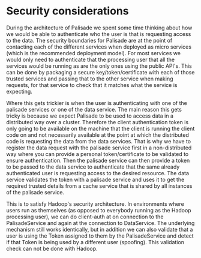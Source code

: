 <!---
Copyright 2018-2021 Crown Copyright

Licensed under the Apache License, Version 2.0 (the "License");
you may not use this file except in compliance with the License.
You may obtain a copy of the License at

  http://www.apache.org/licenses/LICENSE-2.0

Unless required by applicable law or agreed to in writing, software
distributed under the License is distributed on an "AS IS" BASIS,
WITHOUT WARRANTIES OR CONDITIONS OF ANY KIND, either express or implied.
See the License for the specific language governing permissions and
limitations under the License.
--->

# Security considerations

During the architecture of Palisade we spent some time thinking about how we would be able to authenticate who the user is that is requesting access to the data.
The security boundaries for Palisade are at the point of contacting each of the different services when deployed as micro services (which is the recommended deployment model).
For most services we would only need to authenticate that the processing user that all the services would be running as are the only ones using the public API's.
This can be done by packaging a secure key/token/certificate with each of those trusted services and passing that to the other service when making requests, for that service to check that it matches what the service is expecting.

Where this gets trickier is when the user is authenticating with one of the palisade services or one of the data service.
The main reason this gets tricky is because we expect Palisade to be used to access data in a distributed way over a cluster.
Therefore the client authentication token is only going to be available on the machine that the client is running the client code on and not necessarily available at the point at which the distributed code is requesting the data from the data services.
That is why we have to register the data request with the palisade service first in a non-distributed way where you can provide a personal token/certificate to be validated to ensure authentication.
Then the palisade service can then provide a token to be passed to the data service to authenticate that the same already authenticated user is requesting access to the desired resource.
The data service validates the token with a palisade service and uses it to get the required trusted details from a cache service that is shared by all instances of the palisade service.

This is to satisfy Hadoop's security architecture.
In environments where users run as themselves (as opposed to everybody running as the Hadoop processing user), we can do client-auth at on connection to the PalisadeService and again at the connection to DataService.
The underlying mechanism still works identically, but in addition we can also validate that a user is using the Token assigned to them by the PalisadeService and detect if that Token is being used by a different user (spoofing).
This validation check can not be done with Hadoop.

